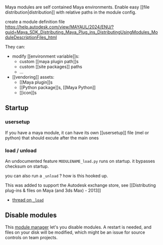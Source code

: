 Maya modules are self contained Maya environments. Enable easy [[file distribution|distribution]] with relative paths in the module config.

create a module definition file https://help.autodesk.com/view/MAYAUL/2024/ENU/?guid=Maya_SDK_Distributing_Maya_Plug_ins_DistributingUsingModules_ModuleDescriptionFiles_html

They can:
- modify [[environment variable]]s:
	- custom [[maya plugin path]]s
	- custom [[site packages]] paths
	- ...
- [[vendoring]] assets:
	- [[Maya plugin]]s
	- [[Python package]]s,  [[Maya Python]]
	- [[icon]]s
## Startup
### usersetup
If you have a maya module, it can have its own [[usersetup]] file (mel or python) that should excute after the main ones
### load / unload
An undocumented feature
`MODULENAME_load.py` runs on startup.
it bypasses checksum on startup.

you can also run a `_unload` ? how is this hooked up.

This was added to support the Autodesk exchange store, see [[Distributing plug-ins & files on Maya (and 3ds Max) - 2013]]
- [thread on `_load`](https://discourse.techart.online/t/alternative-to-usersetup-mel-in-maya-modules/14375/9)
## Disable modules
This [module manager](https://github.com/robertjoosten/maya-module-manager) let's you disable modules. A restart is needed, and files on your disk will be modified, which might be an issue for source controls on team projects.